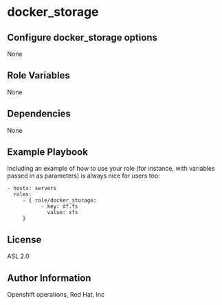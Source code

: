 docker_storage
=========

Configure docker_storage options
------------

None

Role Variables
--------------

None

Dependencies
------------

None

Example Playbook
----------------

Including an example of how to use your role (for instance, with variables passed in as parameters) is always nice for users too:

    - hosts: servers
      roles:
         - { role/docker_storage: 
               - key: df.fs
                 value: xfs
         }

License
-------

ASL 2.0

Author Information
------------------

Openshift operations, Red Hat, Inc

